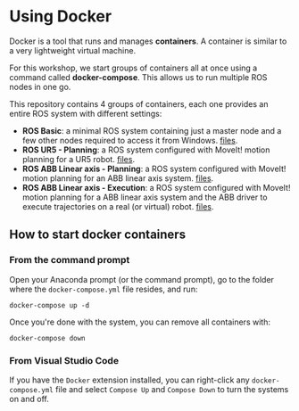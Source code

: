# Using Docker

Docker is a tool that runs and manages **containers**. A container is similar to a very lightweight virtual machine.

For this workshop, we start groups of containers all at once using a command called **docker-compose**. This allows us to run multiple ROS nodes in one go.

This repository contains 4 groups of containers, each one provides an entire ROS system with different settings:

* **ROS Basic**: a minimal ROS system containing just a master node and a few other nodes required to access it from Windows. [files](docker/ros-system/ros-basic).
* **ROS UR5 - Planning**: a ROS system configured with MoveIt! motion planning for a UR5 robot. [files](docker/ros-system/ros-ur5).
* **ROS ABB Linear axis - Planning**: a ROS system configured with MoveIt! motion planning for an ABB linear axis system. [files](docker/ros-system/ros-abb-linear-axis).
* **ROS ABB Linear axis - Execution**: a ROS system configured with MoveIt! motion planning for a ABB linear axis system and the ABB driver to execute trajectories on a real (or virtual) robot. [files](docker/ros-system/ros-abb-linear-axis).

## How to start docker containers

### From the command prompt

Open your Anaconda prompt (or the command prompt), go to the folder where the `docker-compose.yml` file resides, and run:

    docker-compose up -d

Once you're done with the system, you can remove all containers with:

    docker-compose down

### From Visual Studio Code

If you have the `Docker` extension installed, you can right-click any `docker-compose.yml` file and select `Compose Up` and `Compose Down` to turn the systems on and off.
